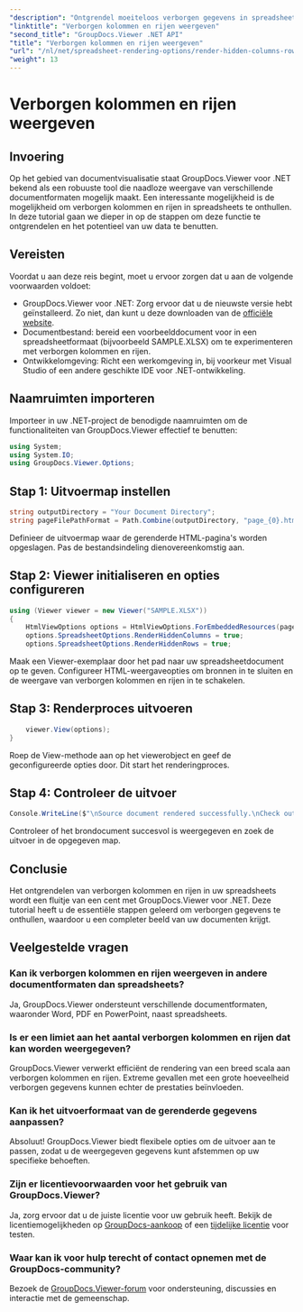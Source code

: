 ```yaml
---
"description": "Ontgrendel moeiteloos verborgen gegevens in spreadsheets met GroupDocs.Viewer voor .NET. Volg onze stapsgewijze handleiding om verborgen kolommen en rijen te onthullen."
"linktitle": "Verborgen kolommen en rijen weergeven"
"second_title": "GroupDocs.Viewer .NET API"
"title": "Verborgen kolommen en rijen weergeven"
"url": "/nl/net/spreadsheet-rendering-options/render-hidden-columns-rows/"
"weight": 13
---
```


# Verborgen kolommen en rijen weergeven

## Invoering
Op het gebied van documentvisualisatie staat GroupDocs.Viewer voor .NET bekend als een robuuste tool die naadloze weergave van verschillende documentformaten mogelijk maakt. Een interessante mogelijkheid is de mogelijkheid om verborgen kolommen en rijen in spreadsheets te onthullen. In deze tutorial gaan we dieper in op de stappen om deze functie te ontgrendelen en het potentieel van uw data te benutten.
## Vereisten
Voordat u aan deze reis begint, moet u ervoor zorgen dat u aan de volgende voorwaarden voldoet:
- GroupDocs.Viewer voor .NET: Zorg ervoor dat u de nieuwste versie hebt geïnstalleerd. Zo niet, dan kunt u deze downloaden van de [officiële website](https://releases.groupdocs.com/viewer/net/).
- Documentbestand: bereid een voorbeelddocument voor in een spreadsheetformaat (bijvoorbeeld SAMPLE.XLSX) om te experimenteren met verborgen kolommen en rijen.
- Ontwikkelomgeving: Richt een werkomgeving in, bij voorkeur met Visual Studio of een andere geschikte IDE voor .NET-ontwikkeling.
## Naamruimten importeren
Importeer in uw .NET-project de benodigde naamruimten om de functionaliteiten van GroupDocs.Viewer effectief te benutten:
```csharp
using System;
using System.IO;
using GroupDocs.Viewer.Options;
```
## Stap 1: Uitvoermap instellen
```csharp
string outputDirectory = "Your Document Directory";
string pageFilePathFormat = Path.Combine(outputDirectory, "page_{0}.html");
```
Definieer de uitvoermap waar de gerenderde HTML-pagina's worden opgeslagen. Pas de bestandsindeling dienovereenkomstig aan.
## Stap 2: Viewer initialiseren en opties configureren
```csharp
using (Viewer viewer = new Viewer("SAMPLE.XLSX"))
{
    HtmlViewOptions options = HtmlViewOptions.ForEmbeddedResources(pageFilePathFormat);
    options.SpreadsheetOptions.RenderHiddenColumns = true;
    options.SpreadsheetOptions.RenderHiddenRows = true;
```
Maak een Viewer-exemplaar door het pad naar uw spreadsheetdocument op te geven. Configureer HTML-weergaveopties om bronnen in te sluiten en de weergave van verborgen kolommen en rijen in te schakelen.
## Stap 3: Renderproces uitvoeren
```csharp
    viewer.View(options);
}
```
Roep de View-methode aan op het viewerobject en geef de geconfigureerde opties door. Dit start het renderingproces.
## Stap 4: Controleer de uitvoer
```csharp
Console.WriteLine($"\nSource document rendered successfully.\nCheck output in {outputDirectory}.");
```
Controleer of het brondocument succesvol is weergegeven en zoek de uitvoer in de opgegeven map.
## Conclusie
Het ontgrendelen van verborgen kolommen en rijen in uw spreadsheets wordt een fluitje van een cent met GroupDocs.Viewer voor .NET. Deze tutorial heeft u de essentiële stappen geleerd om verborgen gegevens te onthullen, waardoor u een completer beeld van uw documenten krijgt.
## Veelgestelde vragen
### Kan ik verborgen kolommen en rijen weergeven in andere documentformaten dan spreadsheets?
Ja, GroupDocs.Viewer ondersteunt verschillende documentformaten, waaronder Word, PDF en PowerPoint, naast spreadsheets.
### Is er een limiet aan het aantal verborgen kolommen en rijen dat kan worden weergegeven?
GroupDocs.Viewer verwerkt efficiënt de rendering van een breed scala aan verborgen kolommen en rijen. Extreme gevallen met een grote hoeveelheid verborgen gegevens kunnen echter de prestaties beïnvloeden.
### Kan ik het uitvoerformaat van de gerenderde gegevens aanpassen?
Absoluut! GroupDocs.Viewer biedt flexibele opties om de uitvoer aan te passen, zodat u de weergegeven gegevens kunt afstemmen op uw specifieke behoeften.
### Zijn er licentievoorwaarden voor het gebruik van GroupDocs.Viewer?
Ja, zorg ervoor dat u de juiste licentie voor uw gebruik heeft. Bekijk de licentiemogelijkheden op [GroupDocs-aankoop](https://purchase.groupdocs.com/buy) of een [tijdelijke licentie](https://purchase.groupdocs.com/temporary-license/) voor testen.
### Waar kan ik voor hulp terecht of contact opnemen met de GroupDocs-community?
Bezoek de [GroupDocs.Viewer-forum](https://forum.groupdocs.com/c/viewer/9) voor ondersteuning, discussies en interactie met de gemeenschap.